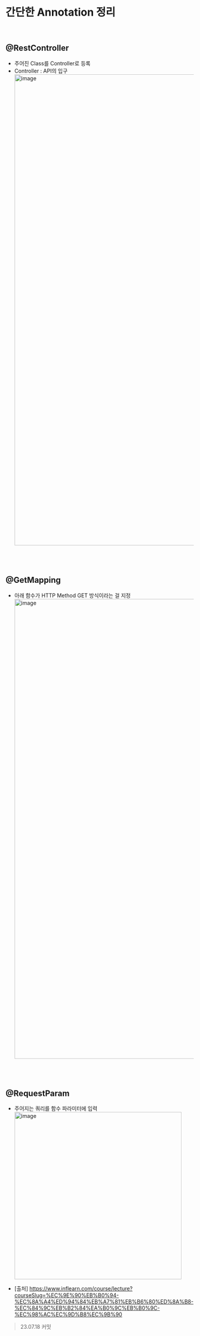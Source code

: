# 간단한 Annotation 정리
<br>

## @RestController
  * 주어진 Class를 Controller로 등록
  * Controller : API의 입구
    <br>
    <img width="1258" alt="image" src="https://github.com/starbc0720/TIL/assets/57441201/e1cef7a4-aedf-41c4-a76c-0a15b2181608">
    <br>
  
<br>
<br>

## @GetMapping
  * 아래 함수가 HTTP Method GET 방식이라는 걸 지정
    <br>
    <img width="1228" alt="image" src="https://github.com/starbc0720/TIL/assets/57441201/eab869f2-02e5-46f1-adc9-5d504b61e212">
    <br>

<br>
<br>

## @RequestParam
  * 주어지는 쿼리를 함수 파라미터에 입력
    <br>
    <img width="447" alt="image" src="https://github.com/starbc0720/TIL/assets/57441201/2dcb0dca-a372-4d73-b116-1a8e43db4626">
    <br>

  

 


* [출처] https://www.inflearn.com/course/lecture?courseSlug=%EC%9E%90%EB%B0%94-%EC%8A%A4%ED%94%84%EB%A7%81%EB%B6%80%ED%8A%B8-%EC%84%9C%EB%B2%84%EA%B0%9C%EB%B0%9C-%EC%98%AC%EC%9D%B8%EC%9B%90




> 23.07.18 커밋
